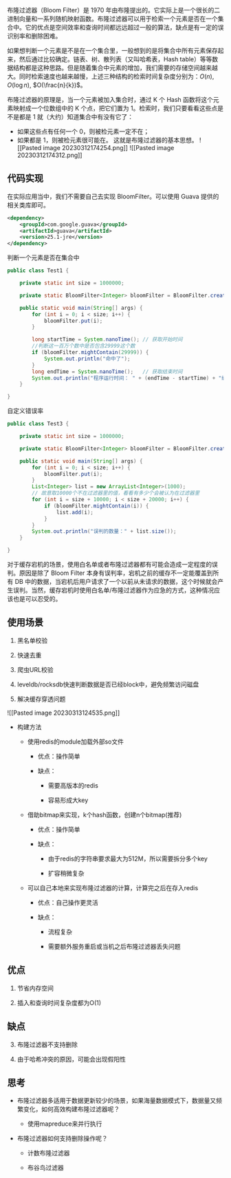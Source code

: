布隆过滤器（Bloom Filter）是 1970 年由布隆提出的。它实际上是一个很长的二进制向量和一系列随机映射函数。布隆过滤器可以用于检索一个元素是否在一个集合中。它的优点是空间效率和查询时间都远远超过一般的算法，缺点是有一定的误识别率和删除困难。

如果想判断一个元素是不是在一个集合里，一般想到的是将集合中所有元素保存起来，然后通过比较确定。链表、树、散列表（又叫哈希表，Hash table）等等数据结构都是这种思路。但是随着集合中元素的增加，我们需要的存储空间越来越大。同时检索速度也越来越慢，上述三种结构的检索时间复杂度分别为：$O(n)$, $O(\log{n})$, $O(\frac{n}{k})$。

布隆过滤器的原理是，当一个元素被加入集合时，通过 K 个 Hash 函数将这个元素映射成一个位数组中的 K 个点，把它们置为 1。检索时，我们只要看看这些点是不是都是 1 就（大约）知道集合中有没有它了：
- 如果这些点有任何一个 0，则被检元素一定不在；
- 如果都是 1，则被检元素很可能在。
这就是布隆过滤器的基本思想。
![[Pasted image 20230312174254.png]]
![[Pasted image 20230312174312.png]]

## 代码实现

在实际应用当中，我们不需要自己去实现 BloomFilter。可以使用 Guava 提供的相关类库即可。

```xml
<dependency>
    <groupId>com.google.guava</groupId>
    <artifactId>guava</artifactId>
    <version>25.1-jre</version>
</dependency>
```

判断一个元素是否在集合中

```java
public class Test1 {

    private static int size = 1000000;

    private static BloomFilter<Integer> bloomFilter = BloomFilter.create(Funnels.integerFunnel(), size);

    public static void main(String[] args) {
        for (int i = 0; i < size; i++) {
            bloomFilter.put(i);
        }

        long startTime = System.nanoTime(); // 获取开始时间
        //判断这一百万个数中是否包含29999这个数
        if (bloomFilter.mightContain(29999)) {
            System.out.println("命中了");
        }
        long endTime = System.nanoTime();   // 获取结束时间
        System.out.println("程序运行时间： " + (endTime - startTime) + "纳秒");
    }

}
```

自定义错误率

```java
public class Test3 {

    private static int size = 1000000;

    private static BloomFilter<Integer> bloomFilter = BloomFilter.create(Funnels.integerFunnel(), size, 0.01);

    public static void main(String[] args) {
        for (int i = 0; i < size; i++) {
            bloomFilter.put(i);
        }
        List<Integer> list = new ArrayList<Integer>(1000);
        // 故意取10000个不在过滤器里的值，看看有多少个会被认为在过滤器里
        for (int i = size + 10000; i < size + 20000; i++) {
            if (bloomFilter.mightContain(i)) {
                list.add(i);
            }
        }
        System.out.println("误判的数量：" + list.size());
    }

}
```

对于缓存宕机的场景，使用白名单或者布隆过滤器都有可能会造成一定程度的误判。原因是除了 Bloom Filter 本身有误判率，宕机之前的缓存不一定能覆盖到所有 DB 中的数据，当宕机后用户请求了一个以前从未请求的数据，这个时候就会产生误判。当然，缓存宕机时使用白名单/布隆过滤器作为应急的方式，这种情况应该也是可以忍受的。

## 使用场景

1.  黑名单校验
    
2.  快速去重
    
3.  爬虫URL校验
    
4.  leveldb/rocksdb快速判断数据是否已经block中，避免频繁访问磁盘
    
5.  解决缓存穿透问题

![[Pasted image 20230313124535.png]]

-   构建方法
    
    -   使用redis的module加载外部so文件
        
        -   优点：操作简单
            
        -   缺点：
            
            -   需要高版本的redis
                
            -   容易形成大key
                
    -   借助bitmap来实现，k个hash函数，创建n个bitmap(推荐)
        
        -   优点：操作简单
            
        -   缺点：
            
            -   由于redis的字符串要求最大为512M，所以需要拆分多个key
                
            -   扩容稍微复杂
                
    -   可以自己本地来实现布隆过滤器的计算，计算完之后在存入redis
        
        -   优点：自己操作更灵活
            
        -   缺点：
            
            -   流程复杂
                
            -   需要额外服务重启或当机之后布隆过滤器丢失问题

## 优点

1.  节省内存空间
    
2.  插入和查询时间复杂度都为O(1)
    

## 缺点

3.  布隆过滤器不支持删除
    
4.  由于哈希冲突的原因，可能会出现假阳性
    

## 思考

-   布隆过滤器多适用于数据更新较少的场景，如果海量数据模式下，数据量又频繁变化，如何高效构建布隆过滤器呢？
    
    -   使用mapreduce来并行执行
        
-   布隆过滤器如何支持删除操作呢？
    
    -   计数布隆过滤器
        
    -   布谷鸟过滤器

